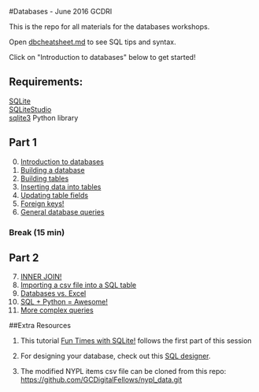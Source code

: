 #Databases - June 2016 GCDRI

This is the repo for all materials for the databases workshops.

Open [dbcheatsheet.md](https://github.com/GCDigitalFellows/GCDRI_databases/blob/master/dbcheatsheet.md) to see SQL tips and syntax.  

Click on "Introduction to databases" below to get started!  

## Requirements:
[SQLite](https://www.sqlite.org/)  
[SQLiteStudio](http://sqlitestudio.pl/)  
[sqlite3](https://docs.python.org/2/library/sqlite3.html) Python library

## Part 1

0. [Introduction to databases](https://github.com/GCDigitalFellows/GCDRI_databases/blob/master/sections/0-dbintro.md)  
1. [Building a database](https://github.com/GCDigitalFellows/GCDRI_databases/blob/master/sections/1-builddb.md)  
2. [Building tables](https://github.com/GCDigitalFellows/GCDRI_databases/blob/master/sections/2-buildtable.md)  
3. [Inserting data into tables](https://github.com/GCDigitalFellows/GCDRI_databases/blob/master/sections/3-insertdata.md)  
4. [Updating table fields](https://github.com/GCDigitalFellows/GCDRI_databases/blob/master/sections/4-updatefield.md)  
5. [Foreign keys!](https://github.com/GCDigitalFellows/GCDRI_databases/blob/master/sections/5-foreignkeys.md)  
6. [General database queries](https://github.com/GCDigitalFellows/GCDRI_databases/blob/master/sections/6-commonqueries.md)  

### Break (15 min)

## Part 2

7. [INNER JOIN!](https://github.com/GCDigitalFellows/GCDRI_databases/blob/master/sections/7-innerjoin.md) 
8. [Importing a csv file into a SQL table](https://github.com/GCDigitalFellows/GCDRI_databases/blob/master/sections/8-importcsv.md)     
9. [Databases vs. Excel](https://github.com/GCDigitalFellows/GCDRI_databases/blob/master/sections/.md)    
10. [SQL + Python = Awesome!](https://github.com/GCDigitalFellows/GCDRI_databases/blob/master/sections/.md)    
11. [More complex queries](https://github.com/GCDigitalFellows/GCDRI_databases/blob/master/sections/.md)   

##Extra Resources  
1. This tutorial [Fun Times with SQLite!](https://digitalfellows.commons.gc.cuny.edu/2016/04/08/fun-times-with-sqlite-or-a-beginners-tutorial-to-data-management-and-databases-with-sql/) follows the first part of this session  

2. For designing your database, check out this [SQL designer](http://ondras.zarovi.cz/sql/demo/).

3. The modified NYPL items csv file can be cloned from this repo: https://github.com/GCDigitalFellows/nypl_data.git  
